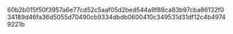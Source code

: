 60b2b015f50f3957a6e77cd52c5aaf05d2bed544a9f88ca83b97cba86132f034189d46fa36d5055d70490cb9334dbdb0600410c349531d31df12c4b49749221b
